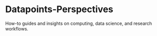 # Datapoints-Perspectives
How-to guides and insights on computing, data science, and research workflows.
